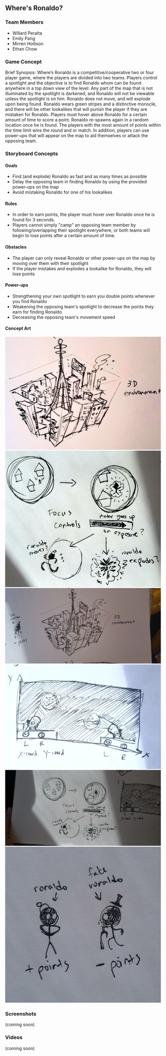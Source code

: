 ## Where's Ronaldo?

### Team Members

- Willard Peralta
- Emily Pang
- Mirren Hollison
- Ethan Chow

### Game Concept

Brief Synopsis: Where’s Ronaldo is a competitive/cooperative two or four player game, where the players are divided into two teams. Players control a spotlight and the objective is to find Ronaldo whom can be found anywhere in a top down view of the level. Any part of the map that is not illuminated by the spotlight is darkened, and Ronaldo will not be viewable unless the spotlight is on him. Ronaldo does not move, and will explode upon being found. Ronaldo wears green stripes and a distinctive monocle, and there will be other lookalikes that will punish the player if they are mistaken for Ronaldo. Players must hover above Ronaldo for a certain amount of time to score a point. Ronaldo re-spawns again in a random location once he is found. The players with the most amount of points within the time limit wins the round and or match. In addition, players can use power-ups that will appear on the map to aid themselves or attack the opposing team.

### Storyboard Concepts

#### Goals
- Find (and explode) Ronaldo as fast and as many times as possible
- Delay the opposing team in finding Ronaldo by using the provided power-ups on the map
- Avoid mistaking Ronaldo for one of his lookalikes

#### Rules
- In order to earn points, the player must hover over Ronaldo once he is found for 3 seconds. 
- Players cannot simply "camp" an opposing team member by following/overlapping their spotlight everywhere, or both teams will begin to lose points after a certain amount of time.

#### Obstacles

- The player can only reveal Ronaldo or other power-ups on the map by moving over them with their spotlight
- If the player mistakes and explodes a lookalike for Ronaldo, they will lose points

#### Power-ups

- Strengthening your own spotlight to earn you double points whenever you find Ronaldo
- Weakening the opposing team's spotlight to decrease the points they earn for finding Ronaldo
- Decreasing the opposing team's movement speed

#### Concept Art
![Image 1](/images/img1.jpg)
![Image 2](/images/img2.jpg)
![Image 3](/images/img3.jpg)
![Image 4](/images/img4.jpg)
![Image 5](/images/img5.jpg)
![Image 6](/images/img6.jpg)

### Screenshots

(coming soon)

### Videos

(coming soon)


